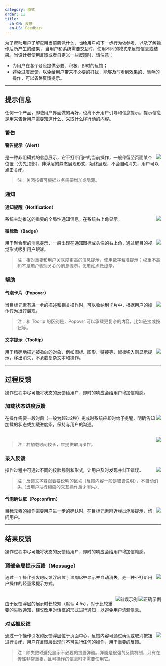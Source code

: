 ```yaml
---
category: 模式
order: 11
title:
  zh-CN: 反馈
  en-US: Feedback
---
```


为了帮助用户了解应用当前要做什么，也给用户的下一步行为做参考，以及了解操作后所产生的结果 ，当用户和系统需要交互时，使用不同的模式来反馈信息或结果。当设计者使用反馈或者自定义一些反馈时，请注意：

- 为用户在各个阶段提供必要、积极、即时的反馈；
- 避免过度反馈，以免给用户带来不必要的打扰，能够及时看到效果的、简单的操作，可以省略反馈提示。

---

## 提示信息

任何一个产品，即使用户界面做的再好，也离不开用户引导和信息提示。提示信息是用来告诉用户需要知道什么、采取什么样行动的内容。

### 警告

#### 警告提示（Alert）

<img class="preview-img no-padding" align="right" src="https://zos.alipayobjects.com/rmsportal/MPBsvIMFPMeocAailbIW.png">

是一种非阻碍式的信息展示，它不打断用户的当前操作，一般停留至页面某个位置（优先顶部），非浮层的静态展现形式，始终展现，不会自动消失，用户可以点击关闭。

> 注：关闭按钮可根据业务需要增加或隐藏。

### 通知

#### 通知提醒（Notification）

<img class="preview-img no-padding" align="right" src="https://zos.alipayobjects.com/rmsportal/icHybUesGmjYbfxfSoQY.png" description="较为复杂的通知内容时使用。">

系统主动推送的重要的全局性通知信息，在系统右上角显示。

#### 徽标数（Badge）

<img class="preview-img no-padding" align="right" src="https://zos.alipayobjects.com/rmsportal/tmthsGOQKqdMUEAFeTYT.png" description="当有 icon 的情况时一般居于 icon 右上角；无 icon 的情况下一般位于标题后侧。">

用于聚合型的消息提示，一般出现在通知图标或头像的右上角，通过醒目的视觉形式吸引用户眼球。

> 注：相对重要和用户关联度更高的信息提示，使用数字精准提示；权重不高和不是用户特别关心的消息提示，使用红点做提示。

### 帮助

#### 气泡卡片（Popover）

<img class="preview-img no-padding" align="right" src="https://zos.alipayobjects.com/rmsportal/vDfayzqikMEWAcTrXRzD.png">

当目标元素有进一步的描述和相关操作时，可以收纳到卡片中，根据用户的操作行为进行展现。

> 注：和 Tooltip 的区别是，Popover 可以承载更复杂的内容，比如链接或按钮等。

#### 文字提示（Tooltip）

<img class="preview-img no-padding" align="right" src="https://zos.alipayobjects.com/rmsportal/oOXzRKnHokbLCbRWPNrk.png">

用于精确地描述被指向的对象，例如图标、图形、链接等，鼠标移入则显示提示，移出消失，不承载复杂文本和操作。

---

## 过程反馈

操作过程中尽可能将状态的反馈给用户，即时的响应会给用户增加信赖感。

### 加载状态进度反馈

<img class="preview-img no-padding" align="right" src="https://zos.alipayobjects.com/rmsportal/iwEcSHfcdVYLkcWopOzK.png" description="当用户不必等待较长时间的加载时使用。">

在操作需要一段时间（一般为超过2秒）完成时系统应即时给予提醒，明确告知加载的状态或加载进度条，保持与用户的沟通。

<br />

<img class="preview-img no-padding" align="right" src="https://zos.alipayobjects.com/rmsportal/iwEcSHfcdVYLkcWopOzK.png" description="在操作需要较长时间才能完成时使用，显示该操作的当前进度和状态。">

> 注：若加载时间较长，应提供取消操作。

### 录入反馈

<img class="preview-img no-padding" align="right" src="https://zos.alipayobjects.com/rmsportal/luLujTAQqovClEOmgqzj.png">

操作过程中可通过不同的校验规则和形式，让用户及时发现并纠正错误。

> 注：反馈文字紧跟着要说明的区块（反馈内容一般是错误说明），不自动消失（当用户进行相应的交互操作后才消失）。

#### 气泡确认框（Popconfirm）

<img class="preview-img no-padding" align="right" src="https://zos.alipayobjects.com/rmsportal/adnYamnCJfmYrNLZOxdn.png" description="和全屏居中模态对话框相比，交互形式更轻量。">

目标元素的操作需要用户进一步的确认时，在目标元素附近弹出浮层提示，询问用户。

---

## 结果反馈

操作过程中尽可能将状态的反馈给用户，即时的响应会给用户增加信赖感。

### 顶部全局提示反馈（Message）

<img class="preview-img no-padding" align="right" src="https://zos.alipayobjects.com/rmsportal/rLXuVmbjsSNJWClJyocT.png" description="当用户不必等待较长时间的加载时使用。">

通过一个操作引发的反馈浮层位于顶部居中显示并自动消失，是一种不打断用户操作的轻量级提示方式。

<br />

<img class="preview-img no-padding good" align="right" src="https://zos.alipayobjects.com/rmsportal/FJkgswzSavkIhZjFAqjj.png" alt="正确示例" description="重要的失败信息建议使用对话框形式提示并告知失败原因。">
<img class="preview-img no-padding bad" align="right" src="https://zos.alipayobjects.com/rmsportal/dBBUQzfBveiWCLwjiCSX.png" alt="错误示例" description="重要的失败信息时不建议使用轻量级提示方式。">

由于反馈浮层的展示时长较短（默认 4.5s），对于比较重要的失败通知，建议改用对话框的形式进行通知，以避免用户遗漏信息。

### 对话框反馈

<img class="preview-img no-padding" align="right" src="https://zos.alipayobjects.com/rmsportal/QxDepeJNSzmgjuNjRVoU.png">

通过一个操作引发的反馈浮层位于页面中心，反馈内容可通过确认或取消按钮进行关闭，用户在反馈层出现时不可进行任何的操作，用于重要的反馈。

> 注：除失败时避免显示不必要的提醒弹窗。弹窗是很强的反馈机制，只有在传递非常重要，且可操作的信息时才需要使用它。
